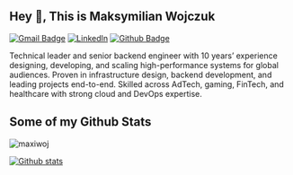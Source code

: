 ## Hey 👋, This is Maksymilian Wojczuk
[![Gmail Badge](https://img.shields.io/badge/-developer@mwojczuk.xyz-c14438?style=flat&logo=Gmail&logoColor=white&link=mailto:developer@mwojczuk.xyz)](mailto:developer@mwojczuk.xyz) 
[![LinkedIn](https://img.shields.io/badge/LinkedIn-0077B5?style=flat&logo=linkedin&logoColor=white)](https://www.linkedin.com/in/maksymilian-wojczuk-53a669121/) [![Github Badge](https://img.shields.io/badge/-maxiwoj-grey?style=flat&logo=github&logoColor=white&link=https://github.com/maxiwoj/)](https://www.github.com/maxiwoj/) <p align='left'>Technical leader and senior backend engineer with 10 years’ experience designing, developing, and scaling high-performance systems for global audiences. Proven in infrastructure design, backend development, and leading projects end-to-end. Skilled across AdTech, gaming, FinTech, and healthcare with strong cloud and DevOps expertise.</p>
## Some of my Github Stats
<p align=left> <img src=https://komarev.com/ghpvc/?username=maxiwoj alt=maxiwoj /> </p>

[![Github stats](https://github-readme-stats.vercel.app/api?username=maxiwoj&show_icons=true&include_all_commits=true)](https://github.com/maxiwoj/github-readme-stats)
